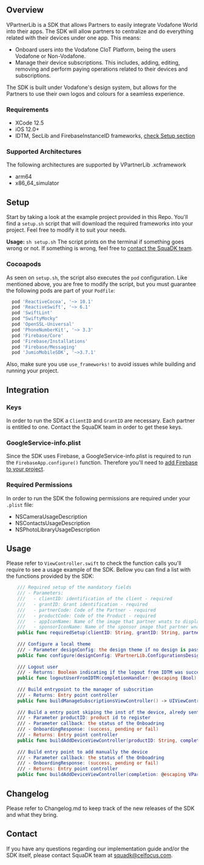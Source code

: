 ## Overview
VPartnerLib is a SDK that allows Partners to easily integrate Vodafone World into their apps.
The SDK will allow partners to centralize and do everything related with their devices under one app. This means:

- Onboard users into the Vodafone CIoT Platform, being the users Vodafone or Non-Vodafone.
- Manage their device subscriptions. This includes, adding, editing, removing and perform paying operations related to their devices and subscriptions. 

The SDK is built under Vodafone's design system, but allows for the Partners to use their own logos and colours for a seamless experience. 

### Requirements
- XCode 12.5
- iOS 12.0+
- IDTM, SecLib and FirebaseInstanceID frameworks, [check Setup section](#setup)

### Supported Architectures
The following architectures are supported by VPartnerLib .xcframework
- arm64
- x86_64_simulator

## Setup
Start by taking a look at the example project provided in this Repo. 
You'll find a `setup.sh` script that will download the required frameworks into your project. Feel free to modify it to suit your needs.

**Usage:** `sh setup.sh`
The script prints on the terminal if something goes wrong or not. If something is wrong, feel free to [contact the SquaDK team](#contact).

### Cocoapods
As seen on `setup.sh`, the script also executes the `pod` configuration. Like mentioned above, you are free to modify the script, but you must guarantee the following pods are part of your `Podfile`:

```ruby
  pod 'ReactiveCocoa', '~> 10.1'
  pod 'ReactiveSwift', '~> 6.1'
  pod 'SwiftLint'
  pod "SwiftyMocky"
  pod 'OpenSSL-Universal'
  pod 'PhoneNumberKit', '~> 3.3'
  pod 'Firebase/Core'
  pod 'Firebase/Installations'
  pod 'Firebase/Messaging'
  pod 'JumioMobileSDK', '~>3.7.1'
```

Also, make sure you use `use_frameworks!` to avoid issues while building and running your project.

## Integration

### Keys
In order to run the SDK a `ClientID` and `GrantID` are necessary.
Each partner is entitled to one. Contact the SquaDK team in order to get these keys.

### GoogleService-info.plist
Since the SDK uses Firebase, a GoogleService-info.plist is required to run the `FirebaseApp.configure()` function. 
Therefore you'll need to [add Firebase to your project](#https://firebase.google.com/docs/ios/setup?hl=pt).

### Required Permissions
In order to run the SDK the following permissions are required under your `.plist` file:
- NSCameraUsageDescription
- NSContactsUsageDescription
- NSPhotoLibraryUsageDescription

## Usage

Please refer to `ViewController.swift` to check the function calls you'll require to see a usage example of the SDK. Bellow you can find a list with the functions provided by the SDK:

```swift
    /// Required setup of the mandatory fields
    /// - Parameters:
    ///   - clientID: identification of the client - required
    ///   - grantID: Grant identification - required
    ///   - partnerCode: Code of the Partner - required
    ///   - productCode: Code of the Product - required
    ///   - appIconName: Name of the image that partner wnats to display on splashscreen - optional (default - nil)
    ///   - sponsorIconName: Name of the sponsor image that partner wnats to display on splashscreen - optional (default - Connected by Vodafone white logo)
    public func requiredSetup(clientID: String, grantID: String, partnerCode: String, productCode: String, appIconName: String? = nil, sponsorIconName: String? = nil)
    
    /// Configure a local theme
    /// - Parameter designConfig: the design theme if no design is passed it will accept the default
    public func configure(designConfig: VPartnerLib.ConfigurationsDesign = ConfigurationsDesign.defaultDesignConfiguration)
    
    /// Logout user
    /// - Returns: Boolean indicating if the logout from IDTM was successful or not
    public func logoutUserFromIDTM(completionHandler: @escaping (Bool) -> Void)
    
    /// Build entrypoint to the manager of subscrition
    /// - Returns: Entry point controller
    public func buildManageSubscriptionsViewController() -> UIViewController
    
    /// Build a entry point skiping the inst of the device, alredy sent in the parameter
    /// - Parameter productID: product id to register
    /// - Parameter callback: the status of the Onboadring
    /// - OnboardingResponse: (success, pending or fail)
    /// - Returns: Entry point controller
    public func buildAddDeviceViewController(productID: String, completion: @escaping VPartnerLib.OnboardingCompletionHandler) -> UIViewController
    
    /// Build entry point to add manually the device
    /// - Parameter callback: the status of the Onboadring
    /// - OnboardingResponse: (success, pending or fail)
    /// - Returns: Entry point controller
    public func buildAddDeviceViewController(completion: @escaping VPartnerLib.OnboardingCompletionHandler) -> UIViewController
```

## Changelog
Please refer to Changelog.md to keep track of the new releases of the SDK and what they bring.

## Contact
If you have any questions regarding our implementation guide and/or the SDK itself, please contact SquaDK team at squadk@celfocus.com. 


